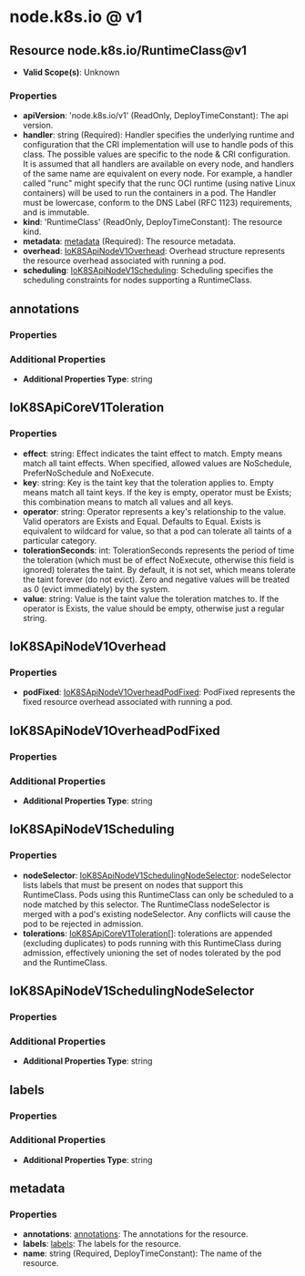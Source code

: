 # node.k8s.io @ v1

## Resource node.k8s.io/RuntimeClass@v1
* **Valid Scope(s)**: Unknown
### Properties
* **apiVersion**: 'node.k8s.io/v1' (ReadOnly, DeployTimeConstant): The api version.
* **handler**: string (Required): Handler specifies the underlying runtime and configuration that the CRI implementation will use to handle pods of this class. The possible values are specific to the node & CRI configuration.  It is assumed that all handlers are available on every node, and handlers of the same name are equivalent on every node. For example, a handler called "runc" might specify that the runc OCI runtime (using native Linux containers) will be used to run the containers in a pod. The Handler must be lowercase, conform to the DNS Label (RFC 1123) requirements, and is immutable.
* **kind**: 'RuntimeClass' (ReadOnly, DeployTimeConstant): The resource kind.
* **metadata**: [metadata](#metadata) (Required): The resource metadata.
* **overhead**: [IoK8SApiNodeV1Overhead](#iok8sapinodev1overhead): Overhead structure represents the resource overhead associated with running a pod.
* **scheduling**: [IoK8SApiNodeV1Scheduling](#iok8sapinodev1scheduling): Scheduling specifies the scheduling constraints for nodes supporting a RuntimeClass.

## annotations
### Properties
### Additional Properties
* **Additional Properties Type**: string

## IoK8SApiCoreV1Toleration
### Properties
* **effect**: string: Effect indicates the taint effect to match. Empty means match all taint effects. When specified, allowed values are NoSchedule, PreferNoSchedule and NoExecute.
* **key**: string: Key is the taint key that the toleration applies to. Empty means match all taint keys. If the key is empty, operator must be Exists; this combination means to match all values and all keys.
* **operator**: string: Operator represents a key's relationship to the value. Valid operators are Exists and Equal. Defaults to Equal. Exists is equivalent to wildcard for value, so that a pod can tolerate all taints of a particular category.
* **tolerationSeconds**: int: TolerationSeconds represents the period of time the toleration (which must be of effect NoExecute, otherwise this field is ignored) tolerates the taint. By default, it is not set, which means tolerate the taint forever (do not evict). Zero and negative values will be treated as 0 (evict immediately) by the system.
* **value**: string: Value is the taint value the toleration matches to. If the operator is Exists, the value should be empty, otherwise just a regular string.

## IoK8SApiNodeV1Overhead
### Properties
* **podFixed**: [IoK8SApiNodeV1OverheadPodFixed](#iok8sapinodev1overheadpodfixed): PodFixed represents the fixed resource overhead associated with running a pod.

## IoK8SApiNodeV1OverheadPodFixed
### Properties
### Additional Properties
* **Additional Properties Type**: string

## IoK8SApiNodeV1Scheduling
### Properties
* **nodeSelector**: [IoK8SApiNodeV1SchedulingNodeSelector](#iok8sapinodev1schedulingnodeselector): nodeSelector lists labels that must be present on nodes that support this RuntimeClass. Pods using this RuntimeClass can only be scheduled to a node matched by this selector. The RuntimeClass nodeSelector is merged with a pod's existing nodeSelector. Any conflicts will cause the pod to be rejected in admission.
* **tolerations**: [IoK8SApiCoreV1Toleration](#iok8sapicorev1toleration)[]: tolerations are appended (excluding duplicates) to pods running with this RuntimeClass during admission, effectively unioning the set of nodes tolerated by the pod and the RuntimeClass.

## IoK8SApiNodeV1SchedulingNodeSelector
### Properties
### Additional Properties
* **Additional Properties Type**: string

## labels
### Properties
### Additional Properties
* **Additional Properties Type**: string

## metadata
### Properties
* **annotations**: [annotations](#annotations): The annotations for the resource.
* **labels**: [labels](#labels): The labels for the resource.
* **name**: string (Required, DeployTimeConstant): The name of the resource.

